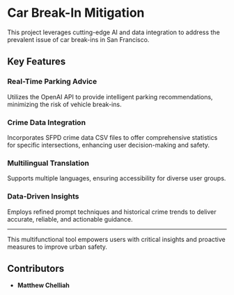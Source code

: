 # Car Break-In Mitigation

This project leverages cutting-edge AI and data integration to address the prevalent issue of car break-ins in San Francisco.

## Key Features

### **Real-Time Parking Advice**  
Utilizes the OpenAI API to provide intelligent parking recommendations, minimizing the risk of vehicle break-ins.

### **Crime Data Integration**  
Incorporates SFPD crime data CSV files to offer comprehensive statistics for specific intersections, enhancing user decision-making and safety.

### **Multilingual Translation**  
Supports multiple languages, ensuring accessibility for diverse user groups.

### **Data-Driven Insights**  
Employs refined prompt techniques and historical crime trends to deliver accurate, reliable, and actionable guidance.

---

This multifunctional tool empowers users with critical insights and proactive measures to improve urban safety.

## Contributors
- **Matthew Chelliah**
